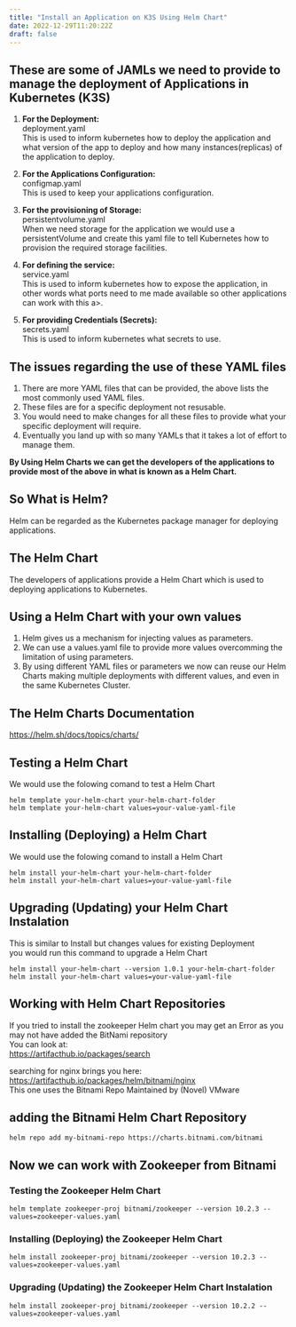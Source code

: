```yaml
---
title: "Install an Application on K3S Using Helm Chart"
date: 2022-12-29T11:20:22Z
draft: false
---
```


## These are some of JAMLs we need to provide to manage the deployment of Applications in Kubernetes (K3S) 
1. **For the Deployment:** \
deployment.yaml \
This is used to inform kubernetes how to deploy the application and what version of the app to deploy and how many instances(replicas) of the application to deploy.
2. **For the Applications Configuration:** \
configmap.yaml \
This is used to keep your applications configuration.
3. **For the provisioning of Storage:** \
persistentvolume.yaml \
When we need storage for the application we would use a persistentVolume and create this yaml file to tell Kubernetes how to provision the required storage facilities.
4. **For defining the service:** \
service.yaml \
This is used to inform kubernetes how to expose the application, in other words what ports need to me made available so other applications can work with this a>.

5. **For providing Credentials (Secrets):** \
secrets.yaml \
This is used to inform kubernetes what secrets to use.


## The issues regarding the use of these YAML files
1. There are more YAML files that can be provided, the above lists the most commonly used YAML files.
2. These files are for a specific deployment not resusable.
3. You would need to make changes for all these files to provide what your specific deployment will require.
4. Eventually you land up with so many YAMLs that it takes a lot of effort to manage them.

**By Using Helm Charts we can get the developers of the applications to provide most of the above in what is known as a Helm Chart.**


## So What is Helm?
Helm can be regarded as the Kubernetes package manager for deploying applications.

## The Helm Chart
The developers of applications provide a Helm Chart which is used to deploying applications to Kubernetes.

## Using a Helm Chart with your own values
1. Helm gives us a mechanism for injecting values as parameters.
2. We can use a values.yaml file to provide more values overcomming the limitation of using parameters.
3. By using different YAML files or parameters we now can reuse our Helm Charts making multiple deployments with different values, and even in the same Kubernetes Cluster.

## The Helm Charts Documentation
https://helm.sh/docs/topics/charts/

## Testing a Helm Chart
We would use the folowing comand to test a Helm Chart 
```
helm template your-helm-chart your-helm-chart-folder
helm template your-helm-chart values=your-value-yaml-file
```

## Installing (Deploying) a Helm Chart
We would use the folowing comand to install a Helm Chart 
```
helm install your-helm-chart your-helm-chart-folder
helm install your-helm-chart values=your-value-yaml-file
```

## Upgrading (Updating) your Helm Chart Instalation
This is similar to Install but changes values for existing Deployment \
you would run this command to upgrade a Helm Chart
```
helm install your-helm-chart --version 1.0.1 your-helm-chart-folder
helm install your-helm-chart values=your-value-yaml-file
```

## Working with Helm Chart Repositories
If you tried to install the zookeeper Helm chart you may get an Error as you may not have added the BitNami repository \
You can look at: \
https://artifacthub.io/packages/search

searching for  nginx brings you here: \
https://artifacthub.io/packages/helm/bitnami/nginx \
This one uses the Bitnami Repo Maintained by (Novel) VMware

## adding the Bitnami Helm Chart Repository
```
helm repo add my-bitnami-repo https://charts.bitnami.com/bitnami
```

## Now we can work with Zookeeper from Bitnami

### Testing the Zookeeper Helm Chart
```
helm template zookeeper-proj bitnami/zookeeper --version 10.2.3 --values=zookeeper-values.yaml
```

### Installing (Deploying) the Zookeeper Helm Chart
```
helm install zookeeper-proj bitnami/zookeeper --version 10.2.3 --values=zookeeper-values.yaml
```

### Upgrading (Updating) the Zookeeper Helm Chart Instalation
```
helm install zookeeper-proj bitnami/zookeeper --version 10.2.2 --values=zookeeper-values.yaml
```

